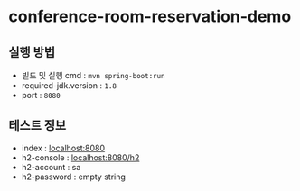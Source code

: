 conference-room-reservation-demo
===================

실행 방법 
--------
* 빌드 및 실행 cmd : `mvn spring-boot:run`
* required-jdk.version : `1.8`
* port : `8080`

테스트 정보
--------
* index : [localhost:8080](http://localhost:8080)
* h2-console : [localhost:8080/h2](http://localhost:8080/h2)
* h2-account : sa
* h2-password : empty string